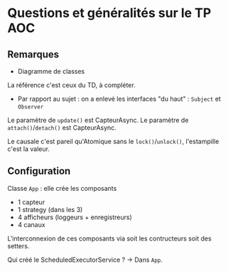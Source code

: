 # Questions et généralités sur le TP AOC

## Remarques

- Diagramme de classes

La référence c'est ceux du TD, à compléter.

- Par rapport au sujet : on a enlevé les interfaces "du haut" : `Subject` et `Observer`

Le paramètre de `update()` est CapteurAsync.
Le paramètre de `attach()`/`detach()` est CapteurAsync.

Le causale c'est pareil qu'Atomique sans le `lock()`/`unlock()`, l'estampille c'est la valeur.

## Configuration

Classe `App` : elle crée les composants

- 1 capteur
- 1 strategy (dans les 3)
- 4 afficheurs (loggeurs + enregistreurs)
- 4 canaux

L'interconnexion de ces composants via soit les contructeurs soit des setters.

Qui créé le ScheduledExecutorService ? -> Dans `App`.
